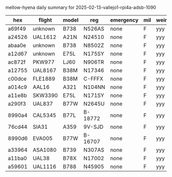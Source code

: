 mellow-hyena daily summary for 2025-02-13-vallejo1-rpi4a-adsb-1090

|hex|flight|model|reg|emergency|mil|weirdo|
|--|--|--|--|--|--|--|
|a69f49|unknown|B738|N526AS|none|F|yyy|
|a24526|UAL1612|A21N|N24510|none|F|yyy|
|abaa0e|unknown|B738|N8502Z|none|F|yyy|
|a12d67|unknown|E75L|N175SY|none|F|yyy|
|ac872f|PKW977|LJ60|N906TR|none|F|yyy|
|a12755|UAL8167|B38M|N17346|none|F|yyy|
|c00dce|FLE1889|B38M|C-FFFX|none|F|yyy|
|a014c9|AAL16|A321|N104NN|none|F|yyy|
|a11e8b|SKW3390|E75L|N171SY|none|F|yyy|
|a290f3|UAL837|B77W|N2645U|none|F|yyy|
|8990a4|CAL5345|B77L|B-18772|none|F|yyy|
|76cd44|SIA31|A359|9V-SJD|none|F|yyy|
|8990d6|EVA005|B77W|B-16707|none|F|yyy|
|a33964|ASA1080|B739|N307AS|none|F|yyy|
|a11ba0|UAL38|B78X|N17002|none|F|yyy|
|a59601|UAL1116|B788|N45905|none|F|yyy|
